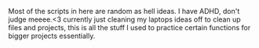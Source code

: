 Most of the scripts in here are random as hell ideas. I have ADHD, don't judge meeee.<3
currently just cleaning my laptops ideas off to clean up files and projects, this is all the stuff I used to practice certain functions for bigger projects essentially.
